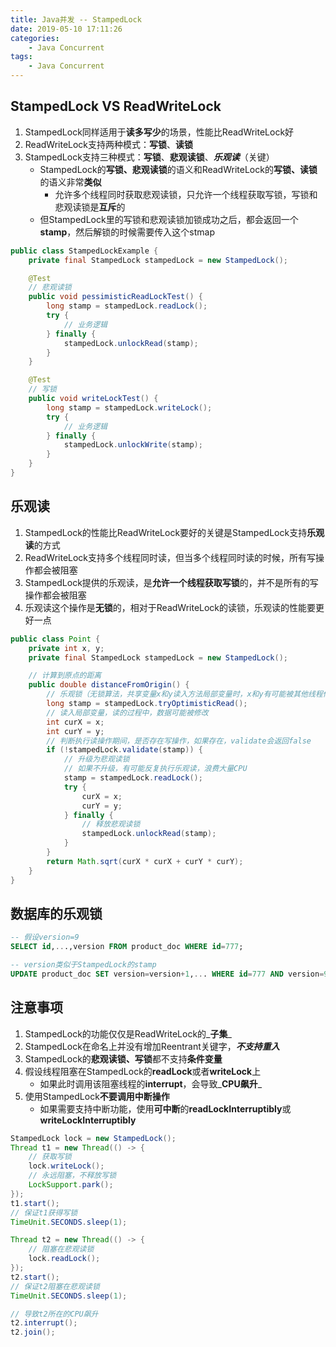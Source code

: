 ```yaml
---
title: Java并发 -- StampedLock
date: 2019-05-10 17:11:26
categories:
    - Java Concurrent
tags:
    - Java Concurrent
---
```


## StampedLock VS ReadWriteLock
1. StampedLock同样适用于**读多写少**的场景，性能比ReadWriteLock好
2. ReadWriteLock支持两种模式：**写锁**、**读锁**
3. StampedLock支持三种模式：**写锁**、**悲观读锁**、_**乐观读**_（关键）
    - StampedLock的**写锁、悲观读锁**的语义和ReadWriteLock的**写锁、读锁**的语义非常**类似**
        - 允许多个线程同时获取悲观读锁，只允许一个线程获取写锁，写锁和悲观读锁是**互斥**的
    - 但StampedLock里的写锁和悲观读锁加锁成功之后，都会返回一个**stamp**，然后解锁的时候需要传入这个stmap

<!-- more -->

```java
public class StampedLockExample {
    private final StampedLock stampedLock = new StampedLock();

    @Test
    // 悲观读锁
    public void pessimisticReadLockTest() {
        long stamp = stampedLock.readLock();
        try {
            // 业务逻辑
        } finally {
            stampedLock.unlockRead(stamp);
        }
    }

    @Test
    // 写锁
    public void writeLockTest() {
        long stamp = stampedLock.writeLock();
        try {
            // 业务逻辑
        } finally {
            stampedLock.unlockWrite(stamp);
        }
    }
}
```

## 乐观读
1. StampedLock的性能比ReadWriteLock要好的关键是StampedLock支持**乐观读**的方式
2. ReadWriteLock支持多个线程同时读，但当多个线程同时读的时候，所有写操作都会被阻塞
3. StampedLock提供的乐观读，是**允许一个线程获取写锁**的，并不是所有的写操作都会被阻塞
4. 乐观读这个操作是**无锁**的，相对于ReadWriteLock的读锁，乐观读的性能要更好一点

```java
public class Point {
    private int x, y;
    private final StampedLock stampedLock = new StampedLock();

    // 计算到原点的距离
    public double distanceFromOrigin() {
        // 乐观锁（无锁算法，共享变量x和y读入方法局部变量时，x和y有可能被其他线程修改）
        long stamp = stampedLock.tryOptimisticRead();
        // 读入局部变量，读的过程中，数据可能被修改
        int curX = x;
        int curY = y;
        // 判断执行读操作期间，是否存在写操作，如果存在，validate会返回false
        if (!stampedLock.validate(stamp)) {
            // 升级为悲观读锁
            // 如果不升级，有可能反复执行乐观读，浪费大量CPU
            stamp = stampedLock.readLock();
            try {
                curX = x;
                curY = y;
            } finally {
                // 释放悲观读锁
                stampedLock.unlockRead(stamp);
            }
        }
        return Math.sqrt(curX * curX + curY * curY);
    }
}
```

## 数据库的乐观锁
```sql
-- 假设version=9
SELECT id,...,version FROM product_doc WHERE id=777;

-- version类似于StampedLock的stamp
UPDATE product_doc SET version=version+1,... WHERE id=777 AND version=9;
```

## 注意事项
1. StampedLock的功能仅仅是ReadWriteLock的_**子集**_
2. StampedLock在命名上并没有增加Reentrant关键字，_**不支持重入**_
3. StampedLock的**悲观读锁、写锁**都不支持**条件变量**
4. 假设线程阻塞在StampedLock的**readLock**或者**writeLock**上
    - 如果此时调用该阻塞线程的**interrupt**，会导致_**CPU飙升**_
5. 使用StampedLock**不要调用中断操作**
    - 如果需要支持中断功能，使用**可中断**的**readLockInterruptibly**或**writeLockInterruptibly**

```java
StampedLock lock = new StampedLock();
Thread t1 = new Thread(() -> {
    // 获取写锁
    lock.writeLock();
    // 永远阻塞，不释放写锁
    LockSupport.park();
});
t1.start();
// 保证t1获得写锁
TimeUnit.SECONDS.sleep(1);

Thread t2 = new Thread(() -> {
    // 阻塞在悲观读锁
    lock.readLock();
});
t2.start();
// 保证t2阻塞在悲观读锁
TimeUnit.SECONDS.sleep(1);

// 导致t2所在的CPU飙升
t2.interrupt();
t2.join();
```

<!-- indicate-the-source -->
